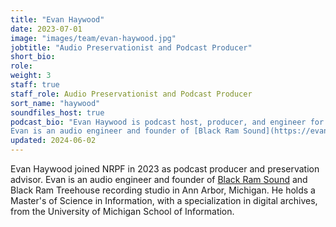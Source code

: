 ```yaml
---
title: "Evan Haywood"
date: 2023-07-01
image: "images/team/evan-haywood.jpg"
jobtitle: "Audio Preservationist and Podcast Producer"
short_bio: 
role: 
weight: 3
staff: true
staff_role: Audio Preservationist and Podcast Producer
sort_name: "haywood"
soundfiles_host: true
podcast_bio: "Evan Haywood is podcast host, producer, and engineer for NRPF's _Sound Files_.
Evan is an audio engineer and founder of [Black Ram Sound](https://evanhaywood.bandcamp.com/community) and Black Ram Treehouse recording studio in Ann Arbor, Michigan. He holds a Master's of Science in Information, with a specialization in digital archives, from the University of Michigan School of Information."
updated: 2024-06-02
---
```


Evan Haywood joined NRPF in 2023 as podcast producer and preservation advisor.
Evan is an audio engineer and founder of [Black Ram Sound](https://evanhaywood.bandcamp.com/community)
and Black Ram Treehouse recording studio in Ann Arbor, Michigan.
He holds a Master's of Science in Information, with a specialization
in digital archives, from the University of Michigan School of Information.
